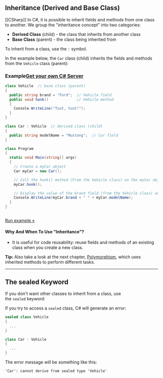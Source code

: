 ## Inheritance (Derived and Base Class)
[[CSharp]]
In C#, it is possible to inherit fields and methods from one class to another. We group the "inheritance concept" into two categories:

-   **Derived Class** (child) - the class that inherits from another class
-   **Base Class** (parent) - the class being inherited from

To inherit from a class, use the `:` symbol.

In the example below, the `Car` class (child) inherits the fields and methods from the `Vehicle` class (parent):

### Example[Get your own C# Server](https://www.w3schools.com/spaces/ "W3Schools Spaces")

```csharp
class Vehicle  // base class (parent) 
{
  public string brand = "Ford";  // Vehicle field
  public void honk()             // Vehicle method 
  {                    
    Console.WriteLine("Tuut, tuut!");
  }
}

class Car : Vehicle  // derived class (child)
{
  public string modelName = "Mustang";  // Car field
}

class Program
{
  static void Main(string[] args)
  {
    // Create a myCar object
    Car myCar = new Car();

    // Call the honk() method (From the Vehicle class) on the myCar object
    myCar.honk();

    // Display the value of the brand field (from the Vehicle class) and the value of the modelName from the Car class
    Console.WriteLine(myCar.brand + " " + myCar.modelName);
  }
}
 
```

[Run example »](https://www.w3schools.com/cs/showjava_classes3.asp?filename=demo_inheritance)

#### Why And When To Use "Inheritance"?

- It is useful for code reusability: reuse fields and methods of an existing class when you create a new class.

**Tip:** Also take a look at the next chapter, [Polymorphism](https://www.w3schools.com/cs/cs_polymorphism.php), which uses inherited methods to perform different tasks.

---

## The sealed Keyword

If you don't want other classes to inherit from a class, use the `sealed` keyword:

If you try to access a `sealed` class, C# will generate an error:

```csharp
sealed class Vehicle 
{
  ...
}

class Car : Vehicle 
{
  ...
}
```

The error message will be something like this:

`'Car': cannot derive from sealed type 'Vehicle'`
